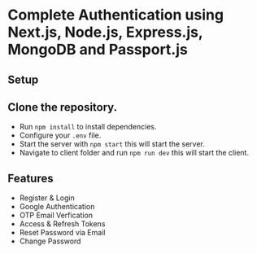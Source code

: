 # Complete Authentication using Next.js, Node.js, Express.js, MongoDB and Passport.js

## Setup

## Clone the repository.

- Run `npm install` to install dependencies.
- Configure your `.env` file.
- Start the server with `npm start` this will start the server.
- Navigate to client folder and run `npm run dev` this will start the client.

## Features

- Register & Login
- Google Authentication
- OTP Email Verfication
- Access & Refresh Tokens
- Reset Password via Email
- Change Password
